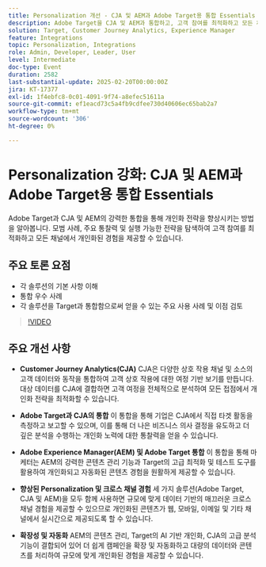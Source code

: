 ```yaml
---
title: Personalization 개선 - CJA 및 AEM과 Adobe Target용 통합 Essentials
description: Adobe Target을 CJA 및 AEM과 통합하고, 고객 참여를 최적화하고 모든 채널에 개인화된 경험을 제공하기 위한 모범 사례, 주요 인사이트 및 실행 가능한 전략을 탐색하여 개인화 전략을 향상시키는 방법을 알아봅니다.
solution: Target, Customer Journey Analytics, Experience Manager
feature: Integrations
topic: Personalization, Integrations
role: Admin, Developer, Leader, User
level: Intermediate
doc-type: Event
duration: 2582
last-substantial-update: 2025-02-20T00:00:00Z
jira: KT-17377
exl-id: 1f4ebfc8-0c01-4091-9f74-a8efec51611a
source-git-commit: ef1eacd73c5a4fb9cdfee730d40606ec65bab2a7
workflow-type: tm+mt
source-wordcount: '306'
ht-degree: 0%

---
```


# Personalization 강화: CJA 및 AEM과 Adobe Target용 통합 Essentials

Adobe Target과 CJA 및 AEM의 강력한 통합을 통해 개인화 전략을 향상시키는 방법을 알아봅니다. 모범 사례, 주요 통찰력 및 실행 가능한 전략을 탐색하여 고객 참여를 최적화하고 모든 채널에서 개인화된 경험을 제공할 수 있습니다.

## 주요 토론 요점

* 각 솔루션의 기본 사항 이해
* 통합 우수 사례
* 각 솔루션을 Target과 통합함으로써 얻을 수 있는 주요 사용 사례 및 이점 검토

>[!VIDEO](https://video.tv.adobe.com/v/3444456/?learn=on&enablevpops)

## 주요 개선 사항

* **Customer Journey Analytics(CJA)** CJA은 다양한 상호 작용 채널 및 소스의 고객 데이터와 동작을 통합하여 고객 상호 작용에 대한 여정 기반 보기를 만듭니다. 대상 데이터를 CJA에 결합하면 고객 여정을 전체적으로 분석하여 모든 접점에서 개인화 전략을 최적화할 수 있습니다.

* **Adobe Target과 CJA의 통합** 이 통합을 통해 기업은 CJA에서 직접 타겟 활동을 측정하고 보고할 수 있으며, 이를 통해 더 나은 비즈니스 의사 결정을 유도하고 더 깊은 분석을 수행하는 개인화 노력에 대한 통찰력을 얻을 수 있습니다.

* **Adobe Experience Manager(AEM) 및 Adobe Target 통합** 이 통합을 통해 마케터는 AEM의 강력한 콘텐츠 관리 기능과 Target의 고급 최적화 및 테스트 도구를 활용하여 개인화되고 자동화된 콘텐츠 경험을 원활하게 제공할 수 있습니다.

* **향상된 Personalization 및 크로스 채널 경험** 세 가지 솔루션(Adobe Target, CJA 및 AEM)을 모두 함께 사용하면 규모에 맞게 데이터 기반의 매끄러운 크로스 채널 경험을 제공할 수 있으므로 개인화된 콘텐츠가 웹, 모바일, 이메일 및 기타 채널에서 실시간으로 제공되도록 할 수 있습니다.

* **확장성 및 자동화** AEM의 콘텐츠 관리, Target의 AI 기반 개인화, CJA의 고급 분석 기능이 결합되어 있어 더 쉽게 캠페인을 확장 및 자동화하고 대량의 데이터와 콘텐츠를 처리하여 규모에 맞게 개인화된 경험을 제공할 수 있습니다.

